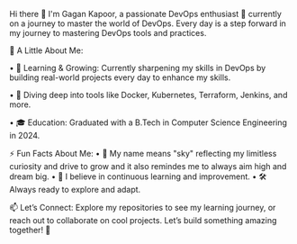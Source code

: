 
Hi there 👋 I'm Gagan Kapoor, a passionate DevOps enthusiast 🚀 currently on a journey to master the world of DevOps. Every day is a step forward in my journey to mastering DevOps tools and practices.

🌟 A Little About Me:

• 🌱 Learning & Growing: Currently sharpening my skills in DevOps by building real-world projects every day to enhance my skills.

• 🔨 Diving deep into tools like Docker, Kubernetes, Terraform, Jenkins, and more.

• 🎓 Education: Graduated with a B.Tech in Computer Science Engineering in 2024.

⚡ Fun Facts About Me:
• 🌌 My name means "sky" reflecting my limitless curiosity and drive to grow and it also remindes me to always aim high and dream big. 
• 🎯 I believe in continuous learning and improvement.
• 🛠️ Always ready to explore and adapt.

📫 Let’s Connect:
Explore my repositories to see my learning journey, or reach out to collaborate on cool projects.
   Let’s build something amazing together! 🚀
